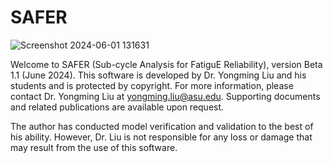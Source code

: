 # SAFER

![Screenshot 2024-06-01 131631](https://github.com/ymlasu/SAFER/assets/33670544/fe145aa7-6673-4166-827c-66a380455a9f)

Welcome to SAFER (Sub-cycle Analysis for FatiguE Reliability), version Beta 1.1 (June 2024). This software is developed by Dr. Yongming Liu and his students and is protected by copyright. For more information, please contact Dr. Yongming Liu at yongming.liu@asu.edu. Supporting documents and related publications are available upon request. 

The author has conducted model verification and validation to the best of his ability. However, Dr. Liu is not responsible for any loss or damage that may result from the use of this software.
